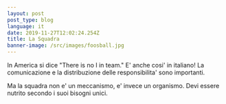 ```yaml
---
layout: post
post_type: blog
language: it
date: 2019-11-27T12:02:24.254Z
title: La Squadra
banner-image: /src/images/foosball.jpg
---
```

In America si dice "There is no I in team."
E' anche cosi' in italiano!
La comunicazione e la distribuzione delle responsibilita' sono importanti. 


Ma la squadra non e' un meccanismo, e' invece un organismo. Devi essere nutrito secondo i suoi bisogni unici.
